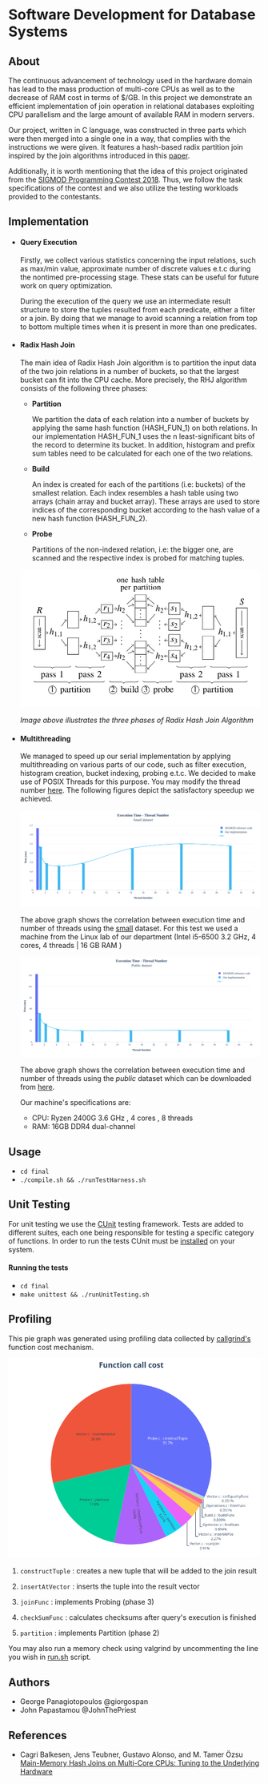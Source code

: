 # Software Development for Database Systems

## About

The continuous advancement of technology used in the hardware domain has lead to the mass production of multi-core CPUs as well as to the decrease of RAM cost in terms of $/GB. In this project we demonstrate an efficient implementation of join operation in relational databases exploiting CPU parallelism and the large amount of available RAM in modern servers.

Our project, written in C language, was constructed in three parts which were then merged into a single one in a way, that complies with the instructions we were given. It features a hash-based radix partition join inspired by the join algorithms introduced in this [paper](https://15721.courses.cs.cmu.edu/spring2016/papers/balkesen-icde2013.pdf).

Additionally, it is worth mentioning that the idea of this project originated from the [SIGMOD Programming Contest 2018](http://sigmod18contest.db.in.tum.de/task.shtml). Thus, we follow the task specifications of the contest and we also utilize the testing workloads provided to the contestants.


## Implementation


* #### Query Execution

  Firstly, we collect various statistics concerning the input relations, such as max/min value, approximate number of discrete values e.t.c during the nontimed pre-processing stage. These stats can be useful for future work on query optimization.

  During the execution of the query we use an intermediate result structure to store the tuples resulted from each predicate, either a filter or a join. By doing that we manage to avoid scanning a relation from top to bottom multiple times when it is present in more than one predicates.


* #### Radix Hash Join

  The main idea of Radix Hash Join algorithm is to partition the input data of the two join relations in a number of buckets, so that the largest bucket can fit into the CPU cache. More precisely, the RHJ algorithm consists of the following three phases:

   * **Partition**

     We partition the data of each relation into a number of buckets by applying the same hash function (HASH_FUN_1) on both relations. In our implementation HASH_FUN_1 uses the n least-significant bits of the record to determine its bucket. In addition, histogram and prefix sum tables need to be calculated for each one of the two relations.

   * **Build**

     An index is created for each of the partitions (i.e: buckets) of the smallest relation. Each index resembles a hash table using two arrays (chain array and bucket array). These arrays are used to store indices of the corresponding bucket according to the hash value of a new hash function (HASH_FUN_2).

  * **Probe**

    Partitions of the non-indexed relation, i.e: the bigger one, are scanned and the respective index is probed for matching tuples.

  ![image not found](./img/radix_hash_join.png)

  *Image above illustrates the three phases of Radix Hash Join Algorithm*


* #### Multithreading

  We managed to speed up our serial implementation by applying multithreading  on various parts of our code, such as filter execution, histogram creation, bucket indexing, probing e.t.c. We decided to make use of POSIX Threads for this purpose. You may modify the thread number [here](./final/src/JobScheduler.c). The following figures depict the satisfactory speedup we achieved.

  ![image not found](./img/plot2.png)

  The above graph shows the correlation between execution time and number of threads using the [small](./final/workloads/small) dataset. For this test we used a machine from the Linux lab of our department (Intel i5-6500 3.2 GHz, 4 cores, 4 threads | 16 GB RAM )

  ![image not found](./img/plot1.png)

  The above graph shows the correlation between execution time and number of threads using the *public* dataset which can be downloaded from [here](http://sigmod18contest.db.in.tum.de/public.tar.gz).

  Our machine's specifications are:
   * CPU: Ryzen 2400G 3.6 GHz , 4 cores , 8 threads
   * RAM: 16GB DDR4 dual-channel

## Usage

  * ``cd final``
  * ``./compile.sh && ./runTestHarness.sh``

## Unit Testing

  For unit testing we use the [CUnit](http://cunit.sourceforge.net/index.html) testing framework. Tests are added to different suites, each one being responsible for testing a specific category of functions. In order to run the tests CUnit must be [installed](http://archive15.fossology.org/projects/fossology/wiki/Installing_CUnit) on your system.  

#### Running the tests
  * ``cd final``
  * ``make unittest && ./runUnitTesting.sh``

## Profiling

This pie graph was generated using profiling data collected by  [callgrind's](http://valgrind.org/docs/manual/cl-manual.html#cl-manual.options.separation) function cost mechanism.

![image not found](./img/cost.png)

1. `constructTuple` : creates a new tuple that will be added to the join result

2. `insertAtVector` : inserts the tuple into the result vector

3. `joinFunc` : implements Probing (phase 3)

4. `checkSumFunc` : calculates checksums after query's execution is finished

5. `partition` : implements Partition (phase 2)

You may also run a memory check using valgrind by uncommenting the line you wish in [run.sh](./final/run.sh) script.

## Authors

  * George Panagiotopoulos @giorgospan
  * John Papastamou @JohnThePriest 

## References

  * Cagri Balkesen, Jens Teubner, Gustavo Alonso, and M. Tamer Özsu
  [Main-Memory Hash Joins on Multi-Core CPUs: Tuning to the Underlying Hardware](https://15721.courses.cs.cmu.edu/spring2016/papers/balkesen-icde2013.pdf)

